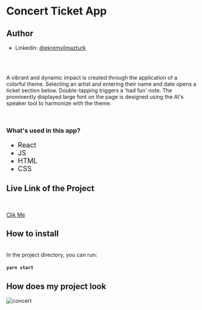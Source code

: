 <h1>Concert Ticket App</h1>


## Author
- Linkedin: [@ekremyilmazturk](https://www.linkedin.com/in/ekrem-yilmazturk/)

<br>
<br>

<p> A vibrant and dynamic impact is created through the application of a colorful theme. Selecting an artist and entering their name and date opens a ticket section below. Double-tapping triggers a 'had fun' note. The prominently displayed large font on the page is designed using the AI's speaker tool to harmonize with the theme. </p>

<br>

<h3>What's used in this app?</h3>
<ul style="font-size: 18px;">
  <li>React</li>
  <li>JS</li>
  <li>HTML</li>
  <li>CSS</li>
</ul>


<h2>Live Link of the Project</h2>

<br>

[Clik Me](https://concert-ticket-app-react.vercel.app/)


 
<h2>How to install</h2>


<br>
In the project directory, you can run:

#### `yarn start`

<h2>How does my project look</h2>

![concert](https://github.com/ekrem18/ekrem18/assets/130497212/3ba20e81-6ff5-4ca6-9493-121178ee1c1b)
